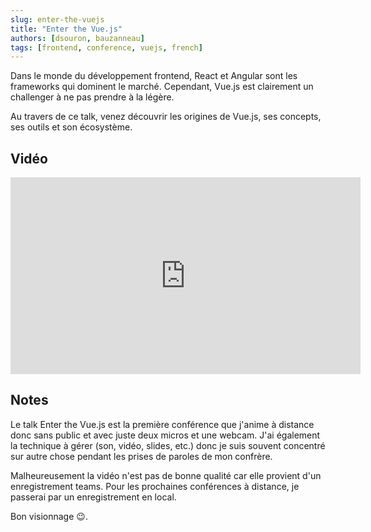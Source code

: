 ```yaml
---
slug: enter-the-vuejs
title: "Enter the Vue.js"
authors: [dsouron, bauzanneau]
tags: [frontend, conference, vuejs, french]
---
```


Dans le monde du développement frontend, React et Angular sont les frameworks qui dominent le marché. Cependant, Vue.js est clairement un challenger à ne pas prendre à la légère.

Au travers de ce talk, venez découvrir les origines de Vue.js, ses concepts, ses outils et son écosystème.

<!--truncate-->

## Vidéo

<iframe width="560" height="315" src="https://www.youtube-nocookie.com/embed/r8WDTZdyqow?start=180" title="YouTube video player" frameborder="0" allow="accelerometer; autoplay; clipboard-write; encrypted-media; gyroscope; picture-in-picture" allowfullscreen></iframe>

## Notes

Le talk Enter the Vue.js est la première conférence que j'anime à distance donc sans public et avec juste deux micros et une webcam. J'ai également la technique à gérer (son, vidéo, slides, etc.) donc je suis souvent concentré sur autre chose pendant les prises de paroles de mon confrère.

Malheureusement la vidéo n'est pas de bonne qualité car elle provient d'un enregistrement teams. Pour les prochaines conférences à distance, je passerai par un enregistrement en local.

Bon visionnage 😉.
